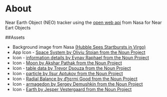 ﻿# About
Near Earth Object (NEO) tracker using the [open web api](https://api.nasa.gov/) from Nasa for Near Eart Objects

##Assets
* Background image from Nasa [(Hubble Sees Startbursts in Virgo)](https://www.nasa.gov/image-feature/goddard/2017/hubble-sees-starbursts-in-virgo)
* App Icon - [Space System by Oliviu Stoian from the Noun Project](https://thenounproject.com/term/space-system/695475)
* Icon - [information details by Eynav Raphael from the Noun Project](https://thenounproject.com/term/space-system/966844/)
* Icon - [Moon by Akshar Pathak from the Noun Project](https://thenounproject.com/term/space-system/923839/)
* Icon - [table data by Trevor Dsouza from the Noun Project](https://thenounproject.com/search/?q=data%20table&i=869484)
* Icon - [particle by Ilsur Aptukov from the Noun Project](https://thenounproject.com/Ilsur/collection/charts/?oq=chart&cidx=1&i=398271)
* Icon - [Radial Balance by d͡ʒɛrmi Good from the Noun Project](https://thenounproject.com/search/?q=radial%20chart&i=94017)
* Icon - [armagedon by Sergey Demushkin from the Noun Project](https://thenounproject.com/search/?q=armagedon&i=194715)
* Icon - [Earth by Jesper Vestergaard from the Noun Project](https://thenounproject.com/search/?q=armagedon&i=18238)